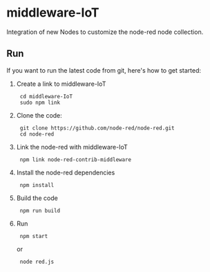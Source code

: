 # middleware-IoT

Integration of new Nodes to customize the node-red node collection.

## Run

If you want to run the latest code from git, here's how to get started:

1. Create a link to middleware-IoT

        cd middleware-IoT
        sudo npm link

2. Clone the code:

        git clone https://github.com/node-red/node-red.git
        cd node-red

3. Link the node-red with middleware-IoT

        npm link node-red-contrib-middleware

4. Install the node-red dependencies

        npm install

5. Build the code

        npm run build

6. Run

        npm start
   or

        node red.js
